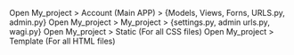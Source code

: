 Open My_project > Account (Main APP) > {Models, Views, Forns, URLS.py, admin.py}
Open My_project > My_project > {settings.py, admin urls.py, wagi.py}
Open My_project > Static (For all CSS files)
Open My_project > Template (For all HTML files)
